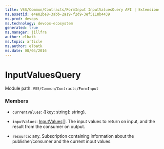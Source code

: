 ```yaml
---
title: VSS/Common/Contracts/FormInput InputValuesQuery API | Extensions for Azure DevOps Services
ms.assetid: e4e82be8-3abb-2a19-f2d9-3ef5118b4439
ms.prod: devops
ms.technology: devops-ecosystem
generated: true
ms.manager: jillfra
author: elbatk
ms.topic: article
ms.author: elbatk
ms.date: 08/04/2016
---
```


# InputValuesQuery

Module path: `VSS/Common/Contracts/FormInput`


### Members

* `currentValues`: {[key: string]: string}. 

* `inputValues`: [InputValues](../../../../VSS/Common/Contracts/FormInput/InputValues.md)[]. The input values to return on input, and the result from the consumer on output.

* `resource`: any. Subscription containing information about the publisher/consumer and the current input values


